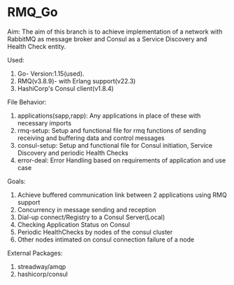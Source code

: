 # RMQ_Go
Aim:
The aim of this branch is to achieve implementation of a network with RabbitMQ as message broker and Consul as a Service Discovery and Health Check entity.

Used:
1. Go- Version:1.15(used). 
2. RMQ(v3.8.9)- with Erlang support(v22.3)
3. HashiCorp's Consul client(v1.8.4)

File Behavior:
1. applications(sapp,rapp): Any applications in place of these with necessary imports
2. rmq-setup: Setup and functional file for rmq functions of sending receiving and buffering data and control messages
3. consul-setup: Setup and functional file for Consul initiation, Service Discovery and periodic Health Checks
4. error-deal: Error Handling based on requirements of application and use case

Goals:
1. Achieve buffered communication link between 2 applications using RMQ support
2. Concurrency in message sending and reception
3. Dial-up connect/Registry to a Consul Server(Local)
4. Checking Application Status on Consul
5. Periodic HealthChecks by nodes of the consul cluster
6. Other nodes intimated on consul connection failure of a node

External Packages:
1. streadway/amqp
2. hashicorp/consul


